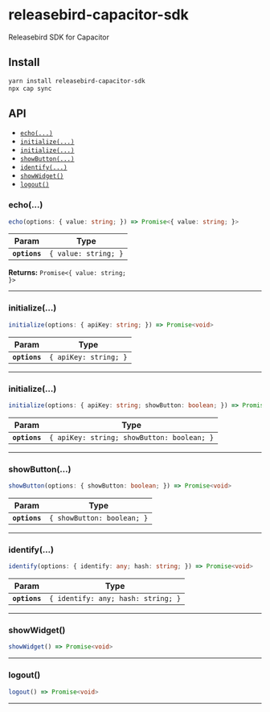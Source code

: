 # releasebird-capacitor-sdk

Releasebird SDK for Capacitor

## Install

```bash
yarn install releasebird-capacitor-sdk
npx cap sync
```

## API

<docgen-index>

* [`echo(...)`](#echo)
* [`initialize(...)`](#initialize)
* [`initialize(...)`](#initialize)
* [`showButton(...)`](#showbutton)
* [`identify(...)`](#identify)
* [`showWidget()`](#showwidget)
* [`logout()`](#logout)

</docgen-index>

<docgen-api>
<!--Update the source file JSDoc comments and rerun docgen to update the docs below-->

### echo(...)

```typescript
echo(options: { value: string; }) => Promise<{ value: string; }>
```

| Param         | Type                            |
| ------------- | ------------------------------- |
| **`options`** | <code>{ value: string; }</code> |

**Returns:** <code>Promise&lt;{ value: string; }&gt;</code>

--------------------


### initialize(...)

```typescript
initialize(options: { apiKey: string; }) => Promise<void>
```

| Param         | Type                             |
| ------------- | -------------------------------- |
| **`options`** | <code>{ apiKey: string; }</code> |

--------------------


### initialize(...)

```typescript
initialize(options: { apiKey: string; showButton: boolean; }) => Promise<void>
```

| Param         | Type                                                  |
| ------------- | ----------------------------------------------------- |
| **`options`** | <code>{ apiKey: string; showButton: boolean; }</code> |

--------------------


### showButton(...)

```typescript
showButton(options: { showButton: boolean; }) => Promise<void>
```

| Param         | Type                                  |
| ------------- | ------------------------------------- |
| **`options`** | <code>{ showButton: boolean; }</code> |

--------------------


### identify(...)

```typescript
identify(options: { identify: any; hash: string; }) => Promise<void>
```

| Param         | Type                                          |
| ------------- | --------------------------------------------- |
| **`options`** | <code>{ identify: any; hash: string; }</code> |

--------------------


### showWidget()

```typescript
showWidget() => Promise<void>
```

--------------------


### logout()

```typescript
logout() => Promise<void>
```

--------------------

</docgen-api>
